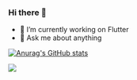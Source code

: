 ### Hi there 👋

- 🔭 I’m currently working on Flutter
- 💬 Ask me about anything


[![Anurag's GitHub stats](https://github-readme-stats.vercel.app/api?username=muhammadmateen027&show_icons=true&theme=radical)](https://github.com/anuraghazra/github-readme-stats)


<img src="https://cr-ss-service.azurewebsites.net/api/ScreenShot?widget=summary&username=muhammadmateen027&badges=2&show-avatar=false&style=23000;--border-radius:10px&branding=false"/>


<!-- <img
  src="https://cr-ss-service.azurewebsites.net/api/ScreenShot?widget=activity&username=muhammadmateen027&labels=true&tooltip=true"
/> -->


<!--
**muhammadmateen027/muhammadmateen027** is a ✨ _special_ ✨ repository because its `README.md` (this file) appears on your GitHub profile.
Here are some ideas to get you started:

- 🔭 I’m currently working on ...
- 🌱 I’m currently learning ...
- 👯 I’m looking to collaborate on ...
- 🤔 I’m looking for help with ...
- 💬 Ask me about ...
- 📫 How to reach me: ...
- 😄 Pronouns: ...
- ⚡ Fun fact: ...
-->
